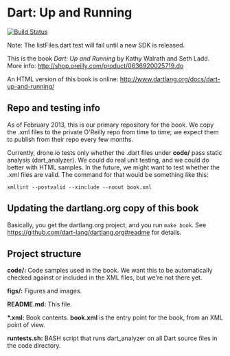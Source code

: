 Dart: Up and Running
=============

[![Build Status](https://drone.io/github.com/dart-lang/dart-up-and-running-book/status.png)](https://drone.io/github.com/dart-lang/dart-up-and-running-book/latest)

Note: The listFiles.dart test will fail until a new SDK is released.

This is the book _Dart: Up and Running_ by Kathy Walrath and Seth Ladd.
More info: http://shop.oreilly.com/product/0636920025719.do

An HTML version of this book is online:
http://www.dartlang.org/docs/dart-up-and-running/


Repo and testing info
-----------
As of February 2013, this is our primary repository for the book. We copy the .xml files to the private
O'Reilly repo from time to time; we expect them to publish from their repo every few months.

Currently, drone.io tests only whether the .dart files under **code/** pass static analysis (dart_analyzer).
We could do real unit testing, and we could do better with HTML samples.
In the future, we might want to test whether the .xml files are valid.
The command for that would be something like this:

    xmllint --postvalid --xinclude --noout book.xml

Updating the dartlang.org copy of this book
------------------
Basically, you get the dartlang.org project, and you run `make book`.
See https://github.com/dart-lang/dartlang.org#readme for details.

Project structure
---------------------

**code/:**
	Code samples used in the book. We want this to be automatically checked
	against or included in the XML files, but we're not there yet.

**figs/:**
	Figures and images.

**README.md:**
	This file.

**\*.xml:** 
	Book contents. **book.xml** is the entry point for the book, from an
	XML point of view.
	
**runtests.sh:**
       BASH script that runs dart_analyzer on all Dart source files in the code directory.
